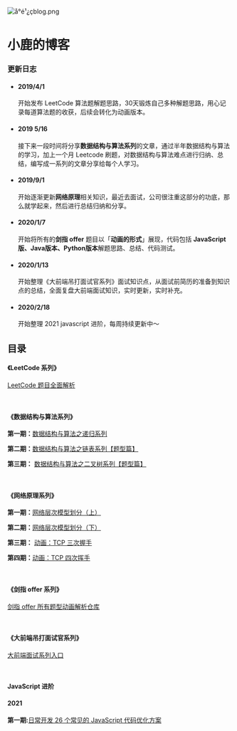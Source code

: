 ![å°é¹¿çblog.png](https://github.com/luxiangqiang/Blog/blob/master/images/%E5%B0%8F%E9%B9%BF%E7%9A%84blog.png?raw=true)

# 小鹿的博客

### 更新日志

- #### 2019/4/1

  开始发布  LeetCode 算法题解题思路，30天锻炼自己多种解题思路，用心记录每道算法题的收获，后续会转化为动画版本。

- #### 2019 5/16 

  接下来一段时间将分享**数据结构与算法系列**的文章，通过半年数据结构与算法的学习，加上一个月 Leetcode 刷题，对数据结构与算法难点进行归纳、总结，编写成一系列的文章分享给每个人学习。

- #### 2019/9/1 

  开始逐渐更新**网络原理**相关知识，最近去面试，公司很注重这部分的功底，那么就学起来，然后进行总结归纳和分享。

- #### 2020/1/7  

  开始将所有的**剑指 offer** 题目以「**动画的形式**」展现，代码包括 **JavaScript 版、Java版本、Python版本**解题思路、总结、代码测试。

- #### 2020/1/13

  开始整理《大前端吊打面试官系列》面试知识点，从面试前简历的准备到知识点的总结，全面复盘大前端面试知识，实时更新，实时补充。

- #### 2020/2/18

  开始整理 2021 javascript 进阶，每周持续更新中～

## 目录

#### 《LeetCode 系列》

[LeetCode 题目全面解析](https://github.com/luxiangqiang/JS-LeetCode)

<br>

#### 《数据结构与算法系列》

**第一期：**[数据结构与算法之递归系列](https://github.com/luxiangqiang/Blog/blob/master/articel/%E6%95%B0%E6%8D%AE%E7%BB%93%E6%9E%84%E4%B8%8E%E7%AE%97%E6%B3%95%E7%B3%BB%E5%88%97/%E6%95%B0%E6%8D%AE%E7%BB%93%E6%9E%84%E4%B8%8E%E7%AE%97%E6%B3%95%E4%B9%8B%E9%80%92%E5%BD%92%E7%B3%BB%E5%88%97.md)

**第二期：**[数据结构与算法之链表系列【题型篇】](https://github.com/luxiangqiang/Blog/blob/master/articel/%E6%95%B0%E6%8D%AE%E7%BB%93%E6%9E%84%E4%B8%8E%E7%AE%97%E6%B3%95%E7%B3%BB%E5%88%97/%E6%95%B0%E6%8D%AE%E7%BB%93%E6%9E%84%E4%B8%8E%E7%AE%97%E6%B3%95%E4%B9%8B%E9%93%BE%E8%A1%A8%E7%B3%BB%E5%88%97%5B%E9%A2%98%E5%9E%8B%E7%AF%87%5D.md)

**第三期：** [数据结构与算法之二叉树系列【题型篇】](https://github.com/luxiangqiang/Blog/blob/master/articel/%E6%95%B0%E6%8D%AE%E7%BB%93%E6%9E%84%E4%B8%8E%E7%AE%97%E6%B3%95%E7%B3%BB%E5%88%97/%E6%95%B0%E6%8D%AE%E7%BB%93%E6%9E%84%E4%B8%8E%E7%AE%97%E6%B3%95%E4%B9%8B%E4%BA%8C%E5%8F%89%E6%A0%91%E7%B3%BB%E5%88%97%5B%E9%A2%98%E5%9E%8B%E7%AF%87%5D.md)

<br>

#### 《网络原理系列》

**第一期：**[网络层次模型划分（上）](https://github.com/luxiangqiang/Blog/blob/master/articel/%E7%BD%91%E7%BB%9C%E5%8E%9F%E7%90%86/%E7%BD%91%E7%BB%9C%E5%88%86%E5%B1%82%E5%88%92%E5%88%86%EF%BC%88%E4%B8%8A%EF%BC%89.md)

**第二期：**[网络层次模型划分（下）](https://github.com/luxiangqiang/Blog/blob/master/articel/%E7%BD%91%E7%BB%9C%E5%8E%9F%E7%90%86/%E7%BD%91%E7%BB%9C%E5%B1%82%E6%AC%A1%E6%A8%A1%E5%9E%8B%E5%88%92%E5%88%86%EF%BC%88%E4%B8%8B%EF%BC%89.md)

**第三期：** [动画：TCP 三次握手](https://github.com/luxiangqiang/Blog/blob/master/articel/%E7%BD%91%E7%BB%9C%E5%8E%9F%E7%90%86/TCP%20%E4%B9%8B%E4%B8%89%E6%AC%A1%E6%8F%A1%E6%89%8B.md)

**第四期：**[动画：TCP 四次挥手](https://github.com/luxiangqiang/Blog/blob/master/articel/%E7%BD%91%E7%BB%9C%E5%8E%9F%E7%90%86/TCP%E4%B9%8B%E5%9B%9B%E6%AC%A1%E6%8C%A5%E6%89%8B.md)

<br>

#### 《剑指 offer 系列》

[剑指 offer 所有题型动画解析仓库](https://github.com/luxiangqiang/JianZhi-Offer_JavaScript)

<br>

#### 《大前端吊打面试官系列》

[大前端面试系列入口](https://github.com/luxiangqiang/Web-interview)


<br>

#### JavaScript 进阶

#### 2021

**第一期:**[日常开发 26 个常见的 JavaScript 代码优化方案](https://github.com/luxiangqiang/Blog/blob/master/articel/2021/%E3%80%902021%20%E7%AC%AC%E4%B8%80%E6%9C%9F%E3%80%91%E6%97%A5%E5%B8%B8%E5%BC%80%E5%8F%91%2026%20%E4%B8%AA%E5%B8%B8%E8%A7%81%E7%9A%84%20JavaScript%20%E4%BB%A3%E7%A0%81%E4%BC%98%E5%8C%96%E6%96%B9%E6%A1%88.md)

<br>

